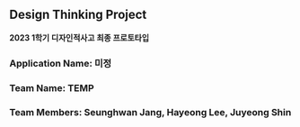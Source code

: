 ## Design Thinking Project
**2023 1학기 디자인적사고 최종 프로토타입**

### Application Name: 미정

### Team Name: TEMP

### Team Members: Seunghwan Jang, Hayeong Lee, Juyeong Shin
